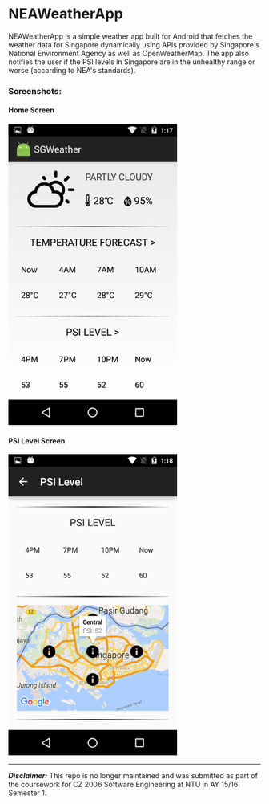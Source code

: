 # NEAWeatherApp

NEAWeatherApp is a simple weather app built for Android that fetches the weather data for Singapore dynamically using APIs provided by Singapore's National Environment Agency as well as OpenWeatherMap. The app also notifies the user if the PSI levels in Singapore are in the unhealthy range or worse (according to NEA's standards).

### Screenshots:

#### Home Screen
<img src="z - Screenshots/1.png" height="600px" width="auto"/>

#### PSI Level Screen
<img src="z - Screenshots/2.png" height="600px" width="auto"/>

****

***Disclaimer:*** This repo is no longer maintained and was submitted as part of the coursework for CZ 2006 Software Engineering at NTU in AY 15/16 Semester 1.
